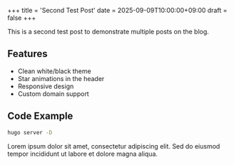 +++
title = 'Second Test Post'
date = 2025-09-09T10:00:00+09:00
draft = false
+++

This is a second test post to demonstrate multiple posts on the blog.

## Features

- Clean white/black theme
- Star animations in the header
- Responsive design
- Custom domain support

## Code Example

```bash
hugo server -D
```

Lorem ipsum dolor sit amet, consectetur adipiscing elit. Sed do eiusmod tempor incididunt ut labore et dolore magna aliqua.